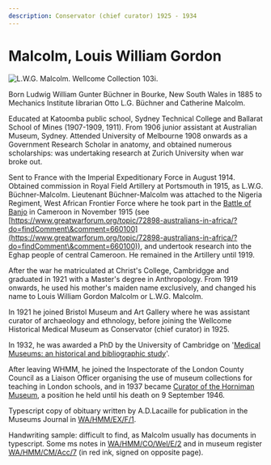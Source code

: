 ```yaml
---
description: Conservator (chief curator) 1925 - 1934
---
```


# Malcolm, Louis William Gordon

![L.W.G. Malcolm. Wellcome Collection 103i. ](https://iiif.wellcomecollection.org/image/V0027849/full/760%2C/0/default.jpg)

Born Ludwig William Gunter Büchner in Bourke, New South Wales in 1885 to Mechanics Institute librarian Otto L.G. Büchner and Catherine Malcolm.&#x20;

Educated at Katoomba public school, Sydney Technical College and Ballarat School of Mines (1907-1909, 1911). From 1906 junior assistant at Australian Museum, Sydney. Attended University of Melbourne 1908 onwards as a Government Research Scholar in anatomy, and obtained numerous scholarships: was undertaking research at Zurich University when war broke out.

Sent to France with the Imperial Expeditionary Force in August 1914. Obtained commission in Royal Field Artillery at Portsmouth in 1915, as L.W.G. Büchner-Malcolm. Lieutenant Büchner-Malcolm was attached to the Nigeria Regiment, West African Frontier Force where he took part in the [Battle of Banjo](https://en.wikipedia.org/wiki/Battle\_of\_Banjo) in Cameroon in November 1915 (see [https://www.greatwarforum.org/topic/72898-australians-in-africa/?do=findComment\&comment=660100](https://www.greatwarforum.org/topic/72898-australians-in-africa/?do=findComment\&comment=660100)), and undertook research into the Eghap people of central Cameroon. He remained in the Artillery until 1919.

After the war he matriculated at Christ's College, Cambridgge and graduated in 1921 with a Master's degree in Anthropology. From 1919 onwards, he used his mother's maiden name exclusively, and changed his name to Louis William Gordon Malcolm or L.W.G. Malcolm.

In 1921 he joined Bristol Museum and Art Gallery where he was assistant curator of archaeology and ethnology, before joining the Wellcome Historical Medical Museum as Conservator (chief curator) in 1925.&#x20;

In 1932, he was awarded a PhD by the University of Cambridge on '[Medical Museums: an historical and bibliographic study](https://idiscover.lib.cam.ac.uk/permalink/f/t9gok8/44CAM\_ALMA21432633030003606)'.&#x20;

After leaving WHMM, he joined the Inspectorate of the London County Council as a Liaison Officer organising the use of museum collections for teaching in London schools, and in 1937 became [Curator of the Horniman Museum](https://www.horniman.ac.uk/agent/agent-11425/), a position he held until his death on 9 September 1946.&#x20;

Typescript copy of obituary written by A.D.Lacaille for publication in the Museums Journal in [WA/HMM/EX/F/1](https://wellcomecollection.org/works/n6a3mp3a/items?canvas=188).

Handwriting sample: difficult to find, as Malcolm usually has documents in typescript. Some ms notes in [WA/HMM/CO/Wel/E/2](https://wellcomecollection.org/works/ubfs633j/items) and in museum register [WA/HMM/CM/Acc/7](https://wellcomecollection.org/works/au9sjk9g/items?canvas=73) (in red ink, signed on opposite page).
